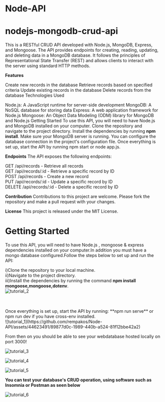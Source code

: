 
# Node-API

# nodejs-mongodb-crud-api
This is a RESTful CRUD API developed with Node.js, MongoDB, Express, and Mongoose. The API provides endpoints for creating, reading, updating, and deleting data in a MongoDB database. It follows the principles of Representational State Transfer (REST) and allows clients to interact with the server using standard HTTP methods.

**Features**

Create new records in the database
Retrieve records based on specified criteria
Update existing records in the database
Delete records from the database
Technologies Used

Node.js: A JavaScript runtime for server-side development
MongoDB: A NoSQL database for storing data
Express: A web application framework for Node.js
Mongoose: An Object Data Modeling (ODM) library for MongoDB and Node.js
Getting Started
To use this API, you will need to have Node.js and MongoDB installed on your computer. Clone the repository and navigate to the project directory. Install the dependencies by running **npm install**. Make sure your MongoDB server is running. You can configure the database connection in the project's configuration file. Once everything is set up, start the API by running npm start or node app.js.

**Endpoints**
The API exposes the following endpoints:

GET /api/records - Retrieve all records<br>
GET /api/records/:id - Retrieve a specific record by ID<br>
POST /api/records - Create a new record<br>
PUT /api/records/:id - Update a specific record by ID<br>
DELETE /api/records/:id - Delete a specific record by ID<br>

**Contribution**
Contributions to this project are welcome. Please fork the repository and make a pull request with your changes.

**License**
This project is released under the MIT License.



# Getting Started
To use this API, you will need to have Node.js , mongoose & express dependencies installed on your computer.In addition you must have a mongo database configured.Follow the steps below to set up and run the API:

i)Clone the repository to your local machine.<br>
ii)Navigate to the project directory.<br>
iii)Install the dependencies by running the command **npm install mongoose,mongoose,dotenv**.<br>
![tutorial_2](https://github.com/rempakos/Node-API/assets/44623491/fe4c8400-b57a-4db2-b02d-b4c40e225ff1)

<br>
<br>
Once everything is set up, start the API by running: **npm run serve** or npm run dev if you have cross-env installed.<br>
![tutorial_1](https://github.com/rempakos/Node-API/assets/44623491/89877d0c-1989-440b-a524-81f12bbe42a2)

From then on you should be able to see your webdatabase hosted locally on port 3000!<br>

![tutorial_3](https://github.com/rempakos/Node-API/assets/44623491/a7a7265a-e3ee-4a8d-95df-3f141fc07c13)<br>

![tutorial_4](https://github.com/rempakos/Node-API/assets/44623491/5a50cd68-10bd-4755-ad30-7af33241ad18)<br>

![tutorial_5](https://github.com/rempakos/Node-API/assets/44623491/ace7b1c6-ba59-4e9f-8f29-b0454d917bea)
<br>


**You can test your database's CRUD operation, using software such as Insomnia or Postman as seen below**<br>

![tutorial_6](https://github.com/rempakos/Node-API/assets/44623491/426177de-6685-49ed-b2db-05aec60ab26c)


